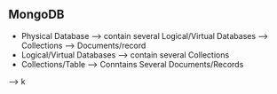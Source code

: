 ## MongoDB

- Physical Database             --> contain several Logical/Virtual Databases --> Collections --> Documents/record 
- Logical/Virtual Databases     --> contain several Collections
- Collections/Table             --> Conntains Several Documents/Records

--> k